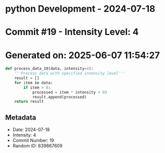 ﻿# python Development - 2024-07-18
# Commit #19 - Intensity Level: 4
# Generated on: 2025-06-07 11:54:27
```python
def process_data_19(data, intensity=4):
    '''Process data with specified intensity level'''
    result = []
    for item in data:
        if item > 0:
            processed = item * intensity + 93
            result.append(processed)
    return result
```
## Metadata
- Date: 2024-07-18
- Intensity: 4
- Commit Number: 19
- Random ID: 839867609
